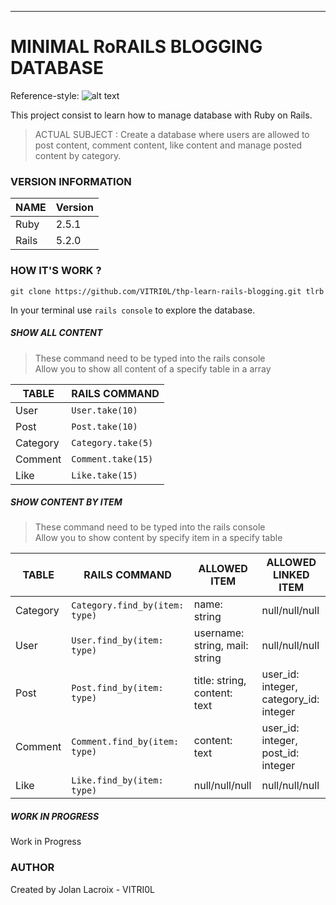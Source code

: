 ***
# MINIMAL RoRAILS BLOGGING DATABASE

Reference-style: 
![alt text][logo]

[logo]: https://upload.wikimedia.org/wikipedia/commons/thumb/6/62/Ruby_On_Rails_Logo.svg/411px-Ruby_On_Rails_Logo.svg.png "Logo Title Text 2"

This project consist to learn how to manage database with Ruby on Rails.

> ACTUAL SUBJECT : Create a database where users are allowed to post content, comment content, like content and manage posted content by category.

### VERSION INFORMATION

NAME  | Version
----- | -------
Ruby  | 2.5.1
Rails | 5.2.0

### HOW IT'S WORK ?

`git clone https://github.com/VITRI0L/thp-learn-rails-blogging.git tlrb`

In your terminal use `rails console` to explore the database.

##### SHOW ALL CONTENT
> These command need to be typed into the rails console<br>
> Allow you to show all content of a specify table in a array

TABLE    | RAILS COMMAND       
-------- | ------------------- 
User     | `User.take(10)`     
Post     | `Post.take(10)`     
Category | `Category.take(5)`  
Comment  | `Comment.take(15)`  
Like     | `Like.take(15)`     

##### SHOW CONTENT BY ITEM
> These command need to be typed into the rails console<br>
> Allow you to show content by specify item in a specify table

TABLE    | RAILS COMMAND                  | ALLOWED ITEM                    | ALLOWED LINKED ITEM
-------- | ------------------------------ | ------------------------------- | -----------------------
Category | `Category.find_by(item: type)` | name: string                    | null/null/null
User     | `User.find_by(item: type)`     | username: string, mail: string  | null/null/null
Post     | `Post.find_by(item: type)`     | title: string, content: text    | user_id: integer, category_id: integer
Comment  | `Comment.find_by(item: type)`  | content: text                   | user_id: integer, post_id: integer
Like     | `Like.find_by(item: type)`     | null/null/null                  | null/null/null

##### WORK IN PROGRESS

Work in Progress

### AUTHOR
Created by Jolan Lacroix - VITRI0L
